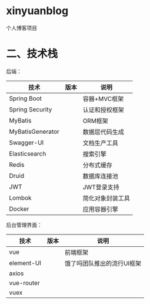 # xinyuanblog
个人博客项目



# 二、技术栈
后端：

| 技术 | 版本 | 说明 |
| --- | --- | --- |
| Spring Boot |  | 容器+MVC框架 |
| Spring Security |  | 认证和授权框架 |
| MyBatis |  | ORM框架 |
| MyBatisGenerator |  | 数据层代码生成 |
| Swagger-UI |  | 文档生产工具 |
| Elasticsearch |  | 搜索引擎 |
| Redis |  | 分布式缓存 |
| Druid |  | 数据库连接池 |
| JWT |  | JWT登录支持 |
| Lombok |  | 简化对象封装工具 |
| Docker |  | 应用容器引擎 |



后台管理界面：

| 技术 | 版本 | 说明 |
| --- | --- | --- |
| vue |  | 前端框架 |
| element-UI |  | 饿了吗团队推出的流行UI框架 |
| axios |  |  |
| vue-router |  |  |
| vuex |  |  |
